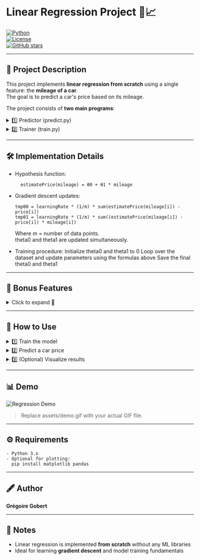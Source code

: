 # Linear Regression Project 🚗📈

[![Python](https://img.shields.io/badge/Python-3.x-blue)](https://www.python.org/)  
[![License](https://img.shields.io/badge/License-MIT-green)](LICENSE)  
[![GitHub stars](https://img.shields.io/github/stars/gregoiregobert/Linear-regression?style=social)](https://github.com/gregoiregobert/Linear-regression/stargazers)

---

## 📖 Project Description
This project implements **linear regression from scratch** using a single feature: the **mileage of a car**.  
The goal is to predict a car's price based on its mileage.

The project consists of **two main programs**:

<details>
<summary>1️⃣ Predictor (predict.py)</summary>

    Prompts the user for a mileage and returns the estimated price.
    Formula used:
    estimatePrice(mileage) = θ0 + θ1 * mileage

</details>

<details>
<summary>2️⃣ Trainer (train.py)</summary>

    Reads a dataset containing mileage and price.
    Performs linear regression using gradient descent.
    Saves theta0 and theta1 for the predictor program.

</details>

---

## 🛠 Implementation Details

- Hypothesis function:

        estimatePrice(mileage) = θ0 + θ1 * mileage
  
- Gradient descent updates:

      tmpθ0 = learningRate * (1/m) * sum(estimatePrice(mileage[i]) - price[i])
      tmpθ1 = learningRate * (1/m) * sum((estimatePrice(mileage[i]) - price[i]) * mileage[i])
    Where m = number of data points.  
    theta0 and theta1 are updated simultaneously.
    
- Training procedure:
      Initialize theta0 and theta1 to 0
      Loop over the dataset and update parameters using the formulas above
      Save the final theta0 and theta1


---

## 🎁 Bonus Features

<details>
<summary>Click to expand 🎨</summary>

    - Plot dataset points to visualize mileage vs. price
    - Plot the regression line on the same graph
    - Calculate the precision of the algorithm

</details>

---

## 🚀 How to Use

<details>
<summary>1️⃣ Train the model</summary>

    python train.py dataset.csv

    - Input: CSV file with mileage and price
    - Output: Saved theta0 and theta1

</details>

<details>
<summary>2️⃣ Predict a car price</summary>

    python predict.py

    - Enter mileage when prompted:
      Enter mileage: 15000
    - Output: Estimated price

</details>

<details>
<summary>3️⃣ (Optional) Visualize results</summary>

    python plot.py dataset.csv

    - Shows a graph with data points and regression line

</details>

---

## 📊 Demo

![Regression Demo](assets/demo.gif)  
> Replace assets/demo.gif with your actual GIF file.

---

## ⚙ Requirements

    - Python 3.x
    - Optional for plotting:
      pip install matplotlib pandas

---

## 🖋 Author
**Grégoire Gobert**

---

## 📝 Notes

- Linear regression is implemented **from scratch** without any ML libraries
- Ideal for learning **gradient descent** and model training fundamentals
